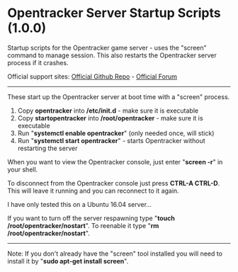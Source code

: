 # Opentracker Server Startup Scripts (1.0.0)
Startup scripts for the Opentracker game server - uses the "screen" command to manage session. This also restarts the Opentracker server process if it crashes.

Official support sites: [Official Github Repo](https://github.com/fstltna/OpentrackerStartup) - [Official Forum](https://gameplayer.club/index.php/ourforum/9)

---
These start up the Opentracker server at boot time with a "screen" process.

1. Copy **opentracker** into **/etc/init.d** - make sure it is executable
2. Copy **startopentracker** into **/root/opentracker** - make sure it is executable
4. Run "**systemctl enable opentracker**" (only needed once, will stick)
5. Run "**systemctl start opentracker**" - starts Opentracker without restarting the server

When you want to view the Opentracker console, just enter "**screen -r**" in your shell.

To disconnect from the Opentracker console just press **CTRL-A CTRL-D**. This will leave it running and you can reconnect to it again.

I have only tested this on a Ubuntu 16.04 server...

If you want to turn off the server respawning type "**touch /root/opentracker/nostart**". To reenable it type "**rm /root/opentracker/nostart**".

---
Note: If you don't already have the "screen" tool installed you will need to install it by "**sudo apt-get install screen**".
